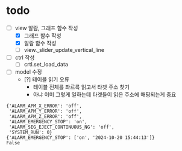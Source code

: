 # todo

- [ ] view 알람, 그래프 함수 작성  
    - [x] 그래프 함수 작성  
    - [x] 알람 함수 작성  
    - [ ] view._slider_update_vertical_line
- [ ] ctrl 작성  
    - [ ] crtl.set_load_data
- [ ] model 수정
    - [?] 테이블 읽기 오류 
        - 테이블 전체를 좌르륵 읽고서 타겟 주소 찾기
        - 아냐 이미 그렇게 일하는데 타겟들이 읽은 주소에 매핑되는게 중요

```_change_mode:connect_wait
{'ALARM_APM_X_ERROR': 'off',
 'ALARM_APM_Y_ERROR': 'off',
 'ALARM_APM_Z_ERROR': 'off',
 'ALARM_EMERGENCY_STOP': 'on',
 'ALARM_SEG_EJECT_CONTINUOUS_NG': 'off',
 'SYSTEM_RUN': 0}
{'ALARM_EMERGENCY_STOP': ['on', '2024-10-20 15:44:13']}
False
```